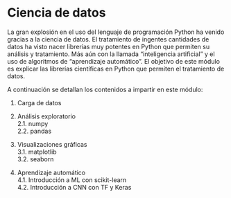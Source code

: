 # Ciencia de datos

La gran explosión en el uso del lenguaje de programación Python ha venido gracias a la ciencia de datos. El tratamiento de ingentes cantidades de datos ha visto nacer librerías muy potentes en Python que permiten su análisis y tratamiento. Más aún con la llamada “inteligencia artificial” y el uso de algoritmos de “aprendizaje automático”. El objetivo de este
módulo es explicar las librerías científicas en Python que permiten el tratamiento de datos. 

A continuación se detallan los contenidos a impartir en este módulo:

1. Carga de datos 

2. Análisis exploratorio \
    2.1. numpy \
    2.2. pandas

3. Visualizaciones gráficas \
    3.1. matplotlib \
    3.2. seaborn

4. Aprendizaje automático \
    4.1. Introducción a ML con scikit-learn \
    4.2. Introducción a CNN con TF y Keras
